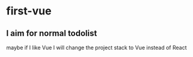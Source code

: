# first-vue

## I aim for normal todolist 

maybe if I like Vue I will change the project stack to Vue instead of React
